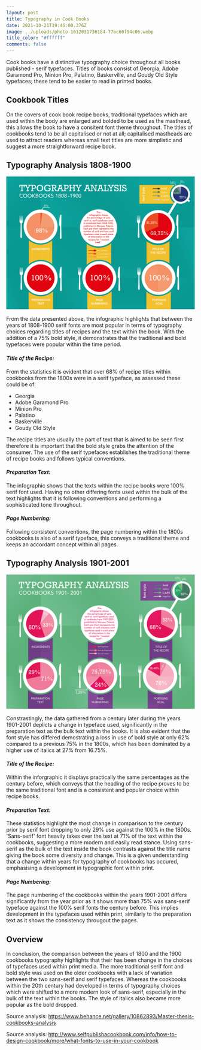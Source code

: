 ```yaml
---
layout: post
title: Typography in Cook Books
date: 2021-10-21T19:46:00.376Z
image: ../uploads/photo-1612031736184-77bc60f94c06.webp
title_color: "#ffffff"
comments: false
---
```

Cook books have a distinctive typography choice throughout all books published - serif typefaces. Titles of books consist of Georgia, Adobe Garamond Pro, Minion Pro, Palatino, Baskerville, and Goudy Old Style typefaces; these tend to be easier to read in printed books. 

## Cookbook Titles

On the covers of cook book recipe books, traditional typefaces which are used within the body are enlarged and bolded to be used as the masthead, this allows the book to have a consitent font theme throughout. The titles of cookbooks tend to be all capitalised or not at all; capitalised mastheads are used to attract readers whereas small text titles are more simplistic and suggest a more straightforward recipe book. 

## Typography Analysis 1808-1900

![Data gathered providing typography choices in 1800s cookbooks.](../uploads/screenshot-2021-11-16-at-15.32.00.png)

From the data presented above, the infographic highlights that between the years of 1808-1900 serif fonts are most popular in terms of typography choices regarding titles of recipes and the text within the book. With the addition of a 75% bold style, it demonstrates that the traditional and bold typefaces were popular within the time period. 

#### *Title of the Recipe:*

From the statistics it is evident that over 68% of recipe titles within cookbooks from the 1800s were in a serif typeface, as assessed these could be of: 

* Georgia
* Adobe Garamond Pro
* Minion Pro
* Palatino
* Baskerville
* Goudy Old Style

The recipe titles are usually the part of text that is aimed to be seen first therefore it is important that the bold style grabs the attention of the consumer. The use of the serif typefaces establishes the traditional theme of recipe books and follows typical conventions. 

#### *Preparation Text:*

The infographic shows that the texts within the recipe books were 100% serif font used. Having no other differing fonts used within the bulk of the text highlights that it is following conventions and performing a sophisticated tone throughout. 

#### *Page Numbering:*

Following consistent conventions, the page numbering within the 1800s cookbooks is also of a serif typeface, this conveys a traditional theme and keeps an accordant concept within all pages.

## Typography Analysis 1901-2001

![The data gathered revolving around typography choices in 1900s cookbooks. ](../uploads/screenshot-2021-11-16-at-15.32.14.png)

Constrastingly, the data gathered from a century later during the years 1901-2001 deplicts a change in typeface used, significantly in the preparation text as the bulk text within the books. It is also evident that the font style has differed demostrating a loss in use of bold style at only 62% compared to a previous 75% in the 1800s, which has been dominated by a higher use of italics at 27% from 16.75%.

#### *Title of the Recipe:*

Within the inforgraphic it displays practically the same percentages as the century before, which conveys that the heading of the recipe proves to be the same traditional font and is a consistent and popular choice within recipe books. 

#### *Preparation Text:* 

These statistics highlight the most change in comparison to the century prior by serif font dropping to only 29% use against the 100% in the 1800s. 'Sans-serif' font heavily takes over the text at 71% of the text within the cookbooks, suggesting a more modern and easily read stance. Using sans-serif as the bulk of the text inside the book contrasts against the title name giving the book some diversity and change. This is a given understanding that a change within years for typography of cookbooks has occured, emphasising a development in typographic font within print. 

#### *Page Numbering:*

The page numbering of the cookbooks within the years 1901-2001 differs significantly from the year prior as it shows more than 75% was sans-serif typeface against the 100% serif fonts the century before. This implies development in the typefaces used within print, similarly to the preparation text as it shows the consistency througout the pages.

## Overview

In conclusion, the comparison between the years of 1800 and the 1900 cookbooks typography highlights that their has been change in the choices of typefaces used within print media. The more traditional serif font and bold style was used on the older cookbooks with a lack of variation between the two sans-serif and serif typefaces. Whereas the cookbooks within the 20th century had developed in terms of typography choices which were shifted to a more modern look of sans-serif, especially in the bulk of the text within the books. The style of italics also became more popular as the bold dropped. 

Source analysis: <https://www.behance.net/gallery/10862893/Master-thesis-cookbooks-analysis>

Source analysis: <http://www.selfpublishacookbook.com/info/how-to-design-cookbook/more/what-fonts-to-use-in-your-cookbook>